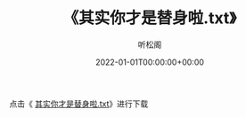 ﻿---
title:  《其实你才是替身啦.txt》
date:   2022-01-01T00:00:00+00:00
author: 听松阁
layout: post
permalink: /其实你才是替身啦/
categories: 小说
tags: [小说]
---

点击《 [其实你才是替身啦.txt](http://img.660000.xyz/bookstukust/book/bntxt/10/其实你才是替身啦.txt)》进行下载